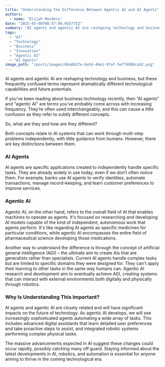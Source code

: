 ```yaml
---
title: "Understanding the Difference Between Agentic AI and AI Agents"
authors:
  - name: 'Elijah Mondero'
date: "2025-03-08T08:57:00.055775Z"
summary: "AI agents and agentic AI are reshaping technology and business. This blog post explores the distinctions between these two frequently confused terms and their implications for the future."
tags:
  - "AI"
  - "Technology"
  - "Business"
  - "Innovation"
  - "Agentic AI"
  - "AI Agents"
image_path: "/posts/images/66a0b2fe-ba5d-49e1-97a7-5ef74080cab2.png"
---
```


AI agents and agentic AI are reshaping technology and business, but these frequently confused terms represent dramatically different technological capabilities and future potentials.

If you’ve been reading about business technology recently, then “AI agents” and “agentic AI” are terms you’ve probably come across with increasing frequency. They’re often used interchangeably, and this can cause a little confusion as they refer to subtly different concepts.

So, what are they and how are they different?

Both concepts relate to AI systems that can work through multi-step problems independently, with little guidance from humans. However, there are key distinctions between them.

### AI Agents

AI agents are specific applications created to independently handle specific tasks. They are already widely in use today, even if we don’t often notice them. For example, banks use AI agents to verify identities, automate transactions, manage record-keeping, and learn customer preferences to improve services.

### Agentic AI

Agentic AI, on the other hand, refers to the overall field of AI that enables machines to operate as agents. It's focused on researching and developing AI models capable of the kind of independent, autonomous work that agents perform. It's like regarding AI agents as specific medicines for particular conditions, while agentic AI encompasses the entire field of pharmaceutical science developing those medications.

Another way to understand the difference is through the concept of artificial general intelligence (AGI) – the ultimate aim to create AIs that are generalists rather than specialists. Current AI agents handle complex tasks but are limited to specific domains they were designed for. They can't apply their learning to other tasks in the same way humans can. Agentic AI research and development aim to eventually achieve AGI, creating systems that can interact with external environments both digitally and physically through robotics.

### Why Is Understanding This Important?

AI agents and agentic AI are closely related and will have significant impacts on the future of technology. As agentic AI develops, we will see increasingly sophisticated agents automating a wide array of tasks. This includes advanced digital assistants that learn detailed user preferences and take proactive steps to assist, and integrated robotic systems performing complex physical tasks.

The massive advancements expected in AI suggest these changes could occur rapidly, possibly catching many off guard. Staying informed about the latest developments in AI, robotics, and automation is essential for anyone aiming to thrive in the coming technological era.
